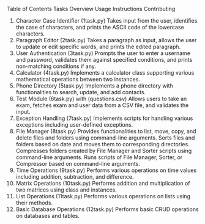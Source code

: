 Table of Contents
Tasks Overview
Usage Instructions
Contributing

1. Character Case Identifier (1task.py)
Takes input from the user, identifies the case of characters, and prints the ASCII code of the lowercase characters.
2. Paragraph Editor (2task.py)
Takes a paragraph as input, allows the user to update or edit specific words, and prints the edited paragraph.
3. User Authentication (3task.py)
Prompts the user to enter a username and password, validates them against specified conditions, and prints non-matching conditions if any.
4. Calculator (4task.py)
Implements a calculator class supporting various mathematical operations between two instances.
5. Phone Directory (5task.py)
Implements a phone directory with functionalities to search, update, and add contacts.
6. Test Module (6task.py) with (questions.csv)
Allows users to take an exam, fetches exam and user data from a CSV file, and validates the input.
7. Exception Handling (7task.py)
Implements scripts for handling various exceptions including user-defined exceptions.
8. File Manager (8task.py)
Provides functionalities to list, move, copy, and delete files and folders using command-line arguments.
Sorts files and folders based on date and moves them to corresponding directories.
Compresses folders created by File Manager and Sorter scripts using command-line arguments.
Runs scripts of File Manager, Sorter, or Compressor based on command-line arguments.
9. Time Operations (9task.py)
Performs various operations on time values including addition, subtraction, and difference.
10. Matrix Operations (10task.py)
Performs addition and multiplication of two matrices using class and instances.
11. List Operations (11task.py)
Performs various operations on lists using their methods.
12. Basic Database Operations (12task.py)
Performs basic CRUD operations on databases and tables.
